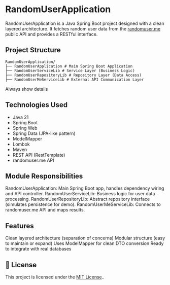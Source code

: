 # RandomUserApplication

RandomUserApplication is a Java Spring Boot project designed with a clean layered architecture. It fetches random user data from the [randomuser.me](https://randomuser.me/) public API and provides a RESTful interface.

##  Project Structure

```
RandomUserApplication/
├── RandomUserApplication # Main Spring Boot Application
├── RandomUserServiceLib # Service Layer (Business Logic)
├── RandomUserRepositoryLib # Repository Layer (Data Access)
├── RandomUserMeServiceLib # External API Communication Layer

```

Always show details


##  Technologies Used

- Java 21
- Spring Boot
- Spring Web
- Spring Data (JPA-like pattern)
- ModelMapper
- Lombok
- Maven
- REST API (RestTemplate)
- randomuser.me API

##  Module Responsibilities

RandomUserApplication: Main Spring Boot app, handles dependency wiring and API controller.
RandomUserServiceLib: Business logic for user data processing.
RandomUserRepositoryLib: Abstract repository interface (simulates persistence for demo).
RandomUserMeServiceLib: Connects to randomuser.me API and maps results.

##  Features

Clean layered architecture (separation of concerns)
Modular structure (easy to maintain or expand)
Uses ModelMapper for clean DTO conversion
Ready to integrate with real databases

##  📄 License

This project is licensed under the [MIT License](LICENSE)..
